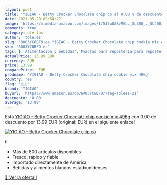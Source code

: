 ```yaml
---
layout: post
title: 'YIGIAO - Betty Crocker Chocolate chip co al 0.00 % de descuento'
date: 2021-05-20 09:54:27
image: 'https://m.media-amazon.com/images/I/515w0A8vMGL._SL500_._SL400_.jpg'
comments: true
category: ofertas
author: 'tole.es'
slug: 'B003YC6BFO-es YIGIAO - Betty Crocker Chocolate chip cookie mix 496g'
sku: 'B003YC6BFO-es'
tags: [ 'Alimentación y bebidas','Mezclas para repostería para repostería','Productos para cocina y repostería','chocolate','yigiao', ]
actualPrice: 13.99 EUR
currency: EUR
price: 13.99
comparePrice:  EUR
prodname: 'YIGIAO - Betty Crocker Chocolate chip cookie mix 496g'
country: 'es'
flag: '🇪🇸'
brand: 'YIGIAO'
buyurl: 'https://www.amazon.es/dp/B003YC6BFO/?tag=tolees-21'
descuento: '0.00'
average: '13.99'
---
```


Está [YIGIAO - Betty Crocker Chocolate chip cookie mix 496g](https://www.amazon.es/dp/B003YC6BFO/?tag=tolees-21) con 0.00 de descuento por 13.99 EUR (original:  EUR) en el siguiente enlace!

[![YIGIAO - Betty Crocker Chocolate chip co](https://m.media-amazon.com/images/I/515w0A8vMGL._SL500_._SL400_.jpg)](https://www.amazon.es/dp/B003YC6BFO/?tag=tolees-21)

ℹ️:

- Más de 800 artículos disponibles
- Fresco, rápido y fiable
- Importado directamente de América
- Bebidas y alimentos blandos estadounidenses

[🛒 Ver la oferta!!](https://www.amazon.es/dp/B003YC6BFO/?tag=tolees-21)
